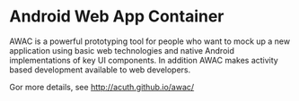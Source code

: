 # Android Web App Container

AWAC is a powerful prototyping tool for people who want to mock up a new application using basic web technologies and native Android implementations of key UI components. In addition AWAC makes activity based development available to web developers.

Gor more details, see http://acuth.github.io/awac/
